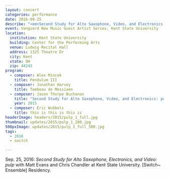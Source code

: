 ```yaml
---
layout: concert
categories: performance
date: 2016-09-25
describe: "<em>Second Study for Alto Saxophone, Video, and Electronics: pulp</em> (2015), Matt Evans, [Switch~ Ensemble]."
event: Vanguard New Music Guest Artist Series, Kent State University
location:
  institution: Kent State University
  building: Center for the Performing Arts
  venue: Ludwig Recital Hall
  address: 1325 Theatre Dr
  city: Kent
  state: OH
  zip: 44243
program:
  - composer: Alex Mincek
    title: Pendulum III
  - composer: Jonathan Harvey
    title: Tombeau de Messiaen
  - composer: Jason Thorpe Buchanan
    title: "Second Study for Alto Saxophone, Video, and Electronics: pulp"
    year: 2015
  - composer: Eric Wubbels
    title: this is this is this is
headerImage: headers/2015/pulp_1_full.jpg
thumbnail: updates/2015/pulp_1_280.jpg
500pxImage: updates/2015/pulp_1_full_500.jpg
tags:
  - 2016
  - switch

---
```


Sep. 25, 2016: *Second Study for Alto Saxophone, Electronics, and Video: pulp* with Matt Evans and Chris Chandler at Kent State University. [Switch~ Ensemble] Residency.
